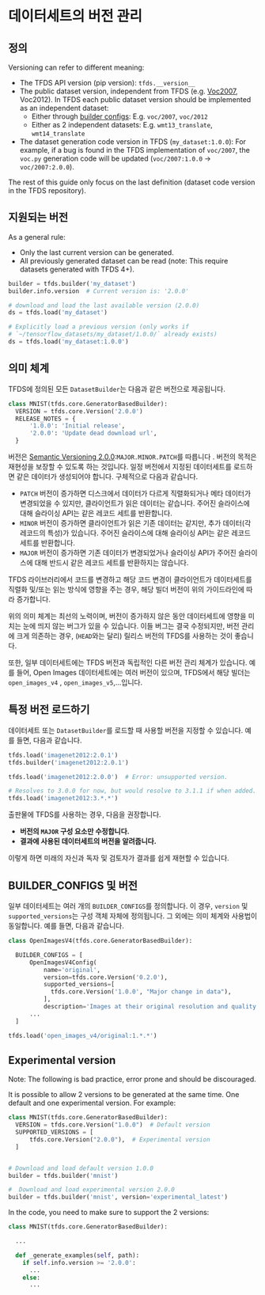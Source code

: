 # 데이터세트의 버전 관리

## 정의

Versioning can refer to different meaning:

- The TFDS API version (pip version): `tfds.__version__`
- The public dataset version, independent from TFDS (e.g. [Voc2007](https://pjreddie.com/projects/pascal-voc-dataset-mirror/), Voc2012). In TFDS each public dataset version should be implemented as an independent dataset:
    - Either through [builder configs](https://www.tensorflow.org/datasets/add_dataset#dataset_configurationvariants_tfdscorebuilderconfig): E.g. `voc/2007`, `voc/2012`
    - Either as 2 independent datasets: E.g. `wmt13_translate`, `wmt14_translate`
- The dataset generation code version in TFDS (`my_dataset:1.0.0`): For example, if a bug is found in the TFDS implementation of `voc/2007`, the `voc.py` generation code will be updated (`voc/2007:1.0.0` -&gt; `voc/2007:2.0.0`).

The rest of this guide only focus on the last definition (dataset code version in the TFDS repository).

## 지원되는 버전

As a general rule:

- Only the last current version can be generated.
- All previously generated dataset can be read (note: This require datasets generated with TFDS 4+).

```python
builder = tfds.builder('my_dataset')
builder.info.version  # Current version is: '2.0.0'

# download and load the last available version (2.0.0)
ds = tfds.load('my_dataset')

# Explicitly load a previous version (only works if
# `~/tensorflow_datasets/my_dataset/1.0.0/` already exists)
ds = tfds.load('my_dataset:1.0.0')
```

## 의미 체계

TFDS에 정의된 모든 `DatasetBuilder`는 다음과 같은 버전으로 제공됩니다.

```python
class MNIST(tfds.core.GeneratorBasedBuilder):
  VERSION = tfds.core.Version('2.0.0')
  RELEASE_NOTES = {
      '1.0.0': 'Initial release',
      '2.0.0': 'Update dead download url',
  }
```

버전은 [Semantic Versioning 2.0.0](https://semver.org/spec/v2.0.0.html):`MAJOR.MINOR.PATCH`를 따릅니다 . 버전의 목적은 재현성을 보장할 수 있도록 하는 것입니다. 일정 버전에서 지정된 데이터세트를 로드하면 같은 데이터가 생성되어야 합니다. 구체적으로 다음과 같습니다.

- `PATCH` 버전이 증가하면 디스크에서 데이터가 다르게 직렬화되거나 메타 데이터가 변경되었을 수 있지만, 클라이언트가 읽은 데이터는 같습니다. 주어진 슬라이스에 대해 슬라이싱 API는 같은 레코드 세트를 반환합니다.
- `MINOR` 버전이 증가하면 클라이언트가 읽은 기존 데이터는 같지만, 추가 데이터(각 레코드의 특성)가 있습니다. 주어진 슬라이스에 대해 슬라이싱 API는 같은 레코드 세트를 반환합니다.
- `MAJOR` 버전이 증가하면 기존 데이터가 변경되었거나 슬라이싱 API가 주어진 슬라이스에 대해 반드시 같은 레코드 세트를 반환하지는 않습니다.

TFDS 라이브러리에서 코드를 변경하고 해당 코드 변경이 클라이언트가 데이터세트를 직렬화 및/또는 읽는 방식에 영향을 주는 경우, 해당 빌더 버전이 위의 가이드라인에 따라 증가합니다.

위의 의미 체계는 최선의 노력이며, 버전이 증가하지 않은 동안 데이터세트에 영향을 미치는 눈에 띄지 않는 버그가 있을 수 있습니다. 이들 버그는 결국 수정되지만, 버전 관리에 크게 의존하는 경우, (`HEAD`와는 달리) 릴리스 버전의 TFDS를 사용하는 것이 좋습니다.

또한, 일부 데이터세트에는 TFDS 버전과 독립적인 다른 버전 관리 체계가 있습니다. 예를 들어, Open Images 데이터세트에는 여러 버전이 있으며, TFDS에서 해당 빌더는 `open_images_v4` , `open_images_v5`,...입니다.

## 특정 버전 로드하기

데이터세트 또는 `DatasetBuilder`를 로드할 때 사용할 버전을 지정할 수 있습니다. 예를 들면, 다음과 같습니다.

```python
tfds.load('imagenet2012:2.0.1')
tfds.builder('imagenet2012:2.0.1')

tfds.load('imagenet2012:2.0.0')  # Error: unsupported version.

# Resolves to 3.0.0 for now, but would resolve to 3.1.1 if when added.
tfds.load('imagenet2012:3.*.*')
```

출판물에 TFDS를 사용하는 경우, 다음을 권장합니다.

- **버전의 `MAJOR` 구성 요소만 수정합니다.**
- **결과에 사용된 데이터세트의 버전을 알려줍니다.**

이렇게 하면 미래의 자신과 독자 및 검토자가 결과를 쉽게 재현할 수 있습니다.

## BUILDER_CONFIGS 및 버전

일부 데이터세트는 여러 개의 `BUILDER_CONFIGS`를 정의합니다. 이 경우, `version` 및 `supported_versions`는 구성 객체 자체에 정의됩니다. 그 외에는 의미 체계와 사용법이 동일합니다. 예를 들면, 다음과 같습니다.

```python
class OpenImagesV4(tfds.core.GeneratorBasedBuilder):

  BUILDER_CONFIGS = [
      OpenImagesV4Config(
          name='original',
          version=tfds.core.Version('0.2.0'),
          supported_versions=[
            tfds.core.Version('1.0.0', "Major change in data"),
          ],
          description='Images at their original resolution and quality.'),
      ...
  ]

tfds.load('open_images_v4/original:1.*.*')
```

## Experimental version

Note: The following is bad practice, error prone and should be discouraged.

It is possible to allow 2 versions to be generated at the same time. One default and one experimental version. For example:

```python
class MNIST(tfds.core.GeneratorBasedBuilder):
  VERSION = tfds.core.Version("1.0.0")  # Default version
  SUPPORTED_VERSIONS = [
      tfds.core.Version("2.0.0"),  # Experimental version
  ]


# Download and load default version 1.0.0
builder = tfds.builder('mnist')

#  Download and load experimental version 2.0.0
builder = tfds.builder('mnist', version='experimental_latest')
```

In the code, you need to make sure to support the 2 versions:

```python
class MNIST(tfds.core.GeneratorBasedBuilder):

  ...

  def _generate_examples(self, path):
    if self.info.version >= '2.0.0':
      ...
    else:
      ...
```

